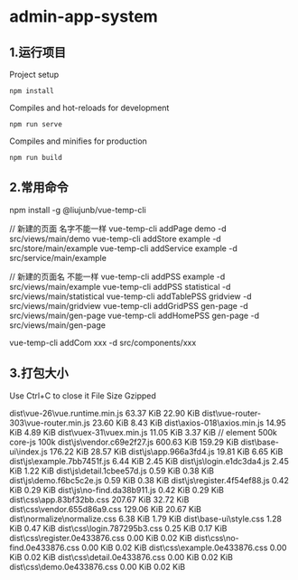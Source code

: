 # admin-app-system

## 1.运行项目

Project setup

```
npm install
```

Compiles and hot-reloads for development

```
npm run serve
```

Compiles and minifies for production

```
npm run build
```



## 2.常用命令

npm install -g @liujunb/vue-temp-cli

// 新建的页面 名字不能一样
vue-temp-cli addPage demo -d src/views/main/demo
vue-temp-cli addStore example -d src/store/main/example
vue-temp-cli addService example -d src/service/main/example

// 新建的页面名 不能一样
vue-temp-cli addPSS example -d src/views/main/example
vue-temp-cli addPSS statistical -d src/views/main/statistical
vue-temp-cli addTablePSS gridview -d src/views/main/gridview
vue-temp-cli addGridPSS gen-page -d src/views/main/gen-page
vue-temp-cli addHomePSS gen-page -d src/views/main/gen-page

vue-temp-cli addCom xxx -d src/components/xxx



## 3.打包大小

Use Ctrl+C to close it
  File                                     Size             Gzipped

  dist\vue-26\vue.runtime.min.js           63.37 KiB        22.90 KiB
  dist\vue-router-303\vue-router.min.js    23.60 KiB        8.43 KiB
  dist\axios-018\axios.min.js              14.95 KiB        4.89 KiB
  dist\vuex-31\vuex.min.js                 11.05 KiB        3.37 KiB
  // element 500k   core-js 100k
  dist\js\vendor.c69e2f27.js               600.63 KiB       159.29 KiB
  dist\base-ui\index.js                    176.22 KiB       28.57 KiB
  dist\js\app.966a3fd4.js                  19.81 KiB        6.65 KiB
  dist\js\example.7bb7451f.js              6.44 KiB         2.45 KiB
  dist\js\login.e1dc3da4.js                2.45 KiB         1.22 KiB
  dist\js\detail.1cbee57d.js               0.59 KiB         0.38 KiB
  dist\js\demo.f6bc5c2e.js                 0.59 KiB         0.38 KiB
  dist\js\register.4f54ef88.js             0.42 KiB         0.29 KiB
  dist\js\no-find.da38b911.js              0.42 KiB         0.29 KiB
  dist\css\app.83bf32bb.css                207.67 KiB       32.72 KiB
  dist\css\vendor.655d86a9.css             129.06 KiB       20.67 KiB
  dist\normalize\normalize.css             6.38 KiB         1.79 KiB
  dist\base-ui\style.css                   1.28 KiB         0.47 KiB
  dist\css\login.787295b3.css              0.25 KiB         0.17 KiB
  dist\css\register.0e433876.css           0.00 KiB         0.02 KiB
  dist\css\no-find.0e433876.css            0.00 KiB         0.02 KiB
  dist\css\example.0e433876.css            0.00 KiB         0.02 KiB
  dist\css\detail.0e433876.css             0.00 KiB         0.02 KiB
  dist\css\demo.0e433876.css               0.00 KiB         0.02 KiB

  